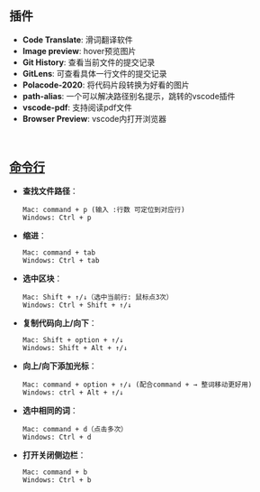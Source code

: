 ## 插件

* **Code Translate**: 滑词翻译软件
* **Image preview**: hover预览图片
* **Git History**: 查看当前文件的提交记录
* **GitLens**: 可查看具体一行文件的提交记录
* **Polacode-2020**: 将代码片段转换为好看的图片
* **path-alias**: 一个可以解决路径别名提示，跳转的vscode插件
* **vscode-pdf**: 支持阅读pdf文件
* **Browser Preview**: vscode内打开浏览器     

<br/>

## [命令行](https://juejin.cn/post/6844904000525959182#heading-4)

* **查找文件路径**：
    ```
    Mac: command + p (输入 :行数 可定位到对应行)
    Windows: Ctrl + p 
    ```
* **缩进**： 
    ```
    Mac: command + tab
    Windows: Ctrl + tab
    ```

* **选中区块**：
    ```
    Mac: Shift + ↑/↓（选中当前行: 鼠标点3次）
    Windows: Ctrl + Shift + ↑/↓ 
    ```
* **复制代码向上/向下**：
    ```
    Mac: Shift + option + ↑/↓ 
    Windows: Shift + Alt + ↑/↓ 
    ```
* **向上/向下添加光标**：
    ```
    Mac: command + option + ↑/↓ (配合command + → 整词移动更好用)
    Windows: ctrl + Alt + ↑/↓ 
    ```

* **选中相同的词**： 
    ```
    Mac: command + d（点击多次）
    Windows: Ctrl + d 
    ```
* **打开关闭侧边栏**：
    ```
    Mac: command + b
    Windows: Ctrl + b 
    ```
    
<br/>
